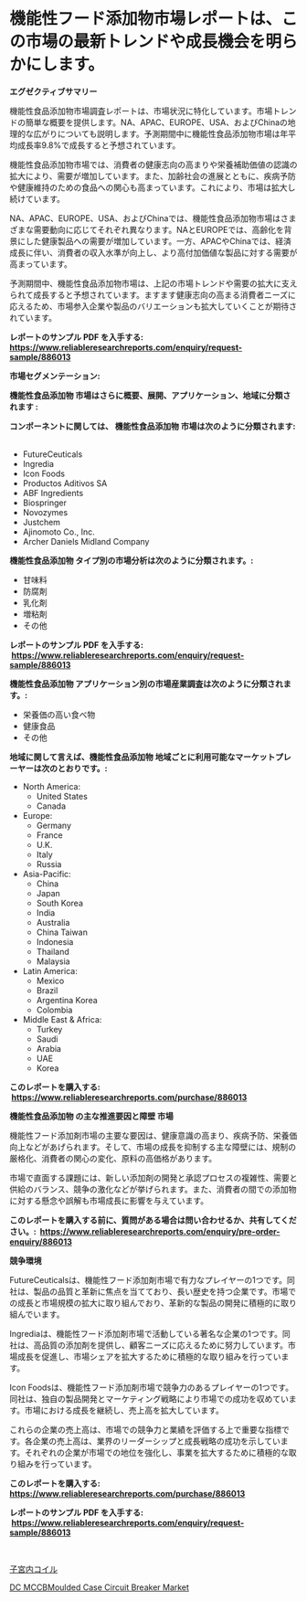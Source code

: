 <p><h1>機能性フード添加物市場レポートは、この市場の最新トレンドや成長機会を明らかにします。</h1></p><p><strong>エグゼクティブサマリー</strong></p>
<p><p>機能性食品添加物市場調査レポートは、市場状況に特化しています。市場トレンドの簡単な概要を提供します。NA、APAC、EUROPE、USA、およびChinaの地理的な広がりについても説明します。予測期間中に機能性食品添加物市場は年平均成長率9.8%で成長すると予想されています。</p><p>機能性食品添加物市場では、消費者の健康志向の高まりや栄養補助価値の認識の拡大により、需要が増加しています。また、加齢社会の進展とともに、疾病予防や健康維持のための食品への関心も高まっています。これにより、市場は拡大し続けています。</p><p>NA、APAC、EUROPE、USA、およびChinaでは、機能性食品添加物市場はさまざまな需要動向に応じてそれぞれ異なります。NAとEUROPEでは、高齢化を背景にした健康製品への需要が増加しています。一方、APACやChinaでは、経済成長に伴い、消費者の収入水準が向上し、より高付加価値な製品に対する需要が高まっています。</p><p>予測期間中、機能性食品添加物市場は、上記の市場トレンドや需要の拡大に支えられて成長すると予想されています。ますます健康志向の高まる消費者ニーズに応えるため、市場参入企業や製品のバリエーションも拡大していくことが期待されています。</p></p>
<p><strong>レポートのサンプル PDF を入手する: <a href="https://www.reliableresearchreports.com/enquiry/request-sample/886013">https://www.reliableresearchreports.com/enquiry/request-sample/886013</a></strong></p>
<p><strong>市場セグメンテーション:</strong></p>
<p><strong> 機能性食品添加物 市場はさらに概要、展開、アプリケーション、地域に分類されます :</strong></p>
<p><strong>コンポーネントに関しては、 機能性食品添加物 市場は次のように分類されます: &nbsp;</strong></p>
<p><ul><li>FutureCeuticals</li><li>Ingredia</li><li>Icon Foods</li><li>Productos Aditivos SA</li><li>ABF Ingredients</li><li>Biospringer</li><li>Novozymes</li><li>Justchem</li><li>Ajinomoto Co., Inc.</li><li>Archer Daniels Midland Company</li></ul></p>
<p><strong> 機能性食品添加物 タイプ別の市場分析は次のように分類されます。:</strong></p>
<p><ul><li>甘味料</li><li>防腐剤</li><li>乳化剤</li><li>増粘剤</li><li>その他</li></ul></p>
<p><strong>レポートのサンプル PDF を入手する: &nbsp;<a href="https://www.reliableresearchreports.com/enquiry/request-sample/886013">https://www.reliableresearchreports.com/enquiry/request-sample/886013</a></strong></p>
<p><strong> 機能性食品添加物 アプリケーション別の市場産業調査は次のように分類されます。:</strong></p>
<p><ul><li>栄養価の高い食べ物</li><li>健康食品</li><li>その他</li></ul></p>
<p><strong>地域に関して言えば、機能性食品添加物 地域ごとに利用可能なマーケットプレーヤーは次のとおりです。:</strong></p>
<p><ul>
    <li>
        North America:
        <ul>
            <li>United States</li>
            <li>Canada</li>
        </ul>
    </li>
    <li>
        Europe:
        <ul>
            <li>Germany</li>
            <li>France</li>
            <li>U.K.</li>
            <li>Italy</li>
            <li>Russia</li>
        </ul>
    </li>
    <li>
        Asia-Pacific:
        <ul>
            <li>China</li>
            <li>Japan</li>
            <li>South Korea</li>
            <li>India</li>
            <li>Australia</li>
            <li>China Taiwan</li>
            <li>Indonesia</li>
            <li>Thailand</li>
            <li>Malaysia</li>
        </ul>
    </li>
    <li>
        Latin America:
        <ul>
            <li>Mexico</li>
            <li>Brazil</li>
            <li>Argentina Korea</li>
            <li>Colombia</li>
        </ul>
    </li>
    <li>
        Middle East & Africa:
        <ul>
            <li>Turkey</li>
            <li>Saudi</li>
            <li>Arabia</li>
            <li>UAE</li>
            <li>Korea</li>
        </ul>
    </li>
    </ul></p>
<p><strong>このレポートを購入する: &nbsp;<a href="https://www.reliableresearchreports.com/purchase/886013">https://www.reliableresearchreports.com/purchase/886013</a></strong></p>
<p><strong>機能性食品添加物 の主な推進要因と障壁 市場</strong></p>
<p><p>機能性フード添加剤市場の主要な要因は、健康意識の高まり、疾病予防、栄養価向上などがあげられます。そして、市場の成長を抑制する主な障壁には、規制の厳格化、消費者の関心の変化、原料の高価格があります。</p><p>市場で直面する課題には、新しい添加剤の開発と承認プロセスの複雑性、需要と供給のバランス、競争の激化などが挙げられます。また、消費者の間での添加物に対する懸念や誤解も市場成長に影響を与えています。</p></p>
<p><strong>このレポートを購入する前に、質問がある場合は問い合わせるか、共有してください。:&nbsp; <a href="https://www.reliableresearchreports.com/enquiry/pre-order-enquiry/886013">https://www.reliableresearchreports.com/enquiry/pre-order-enquiry/886013</a></strong></p>
<p><strong>競争環境</strong></p>
<p><p>FutureCeuticalsは、機能性フード添加剤市場で有力なプレイヤーの1つです。同社は、製品の品質と革新に焦点を当てており、長い歴史を持つ企業です。市場での成長と市場規模の拡大に取り組んでおり、革新的な製品の開発に積極的に取り組んでいます。</p><p>Ingrediaは、機能性フード添加剤市場で活動している著名な企業の1つです。同社は、高品質の添加剤を提供し、顧客ニーズに応えるために努力しています。市場成長を促進し、市場シェアを拡大するために積極的な取り組みを行っています。</p><p>Icon Foodsは、機能性フード添加剤市場で競争力のあるプレイヤーの1つです。同社は、独自の製品開発とマーケティング戦略により市場での成功を収めています。市場における成長を継続し、売上高を拡大しています。</p><p>これらの企業の売上高は、市場での競争力と業績を評価する上で重要な指標です。各企業の売上高は、業界のリーダーシップと成長戦略の成功を示しています。それぞれの企業が市場での地位を強化し、事業を拡大するために積極的な取り組みを行っています。</p></p>
<p><strong>このレポートを購入する: &nbsp; <a href="https://www.reliableresearchreports.com/purchase/886013">https://www.reliableresearchreports.com/purchase/886013</a></strong></p>
<p><strong>レポートのサンプル PDF を入手する: &nbsp;<a href="https://www.reliableresearchreports.com/enquiry/request-sample/886013">https://www.reliableresearchreports.com/enquiry/request-sample/886013</a></strong><strong></strong></p>
<p>&nbsp;</p>
<p><p><a href="https://medium.com/@randallrunte2023/%E5%AD%90%E5%AE%AE%E5%86%85%E3%82%B3%E3%82%A4%E3%83%AB%E5%B8%82%E5%A0%B4%E8%A6%8F%E6%A8%A1-cagr-%E3%83%88%E3%83%AC%E3%83%B3%E3%83%892024-2030-bf54940d7487">子宮内コイル</a></p><p><a href="https://github.com/danielneavesallisons03mba/Market-Research-Report-List-1/blob/main/dc-mccbmoulded-case-circuit-breaker-market.md">DC MCCBMoulded Case Circuit Breaker Market</a></p></p>